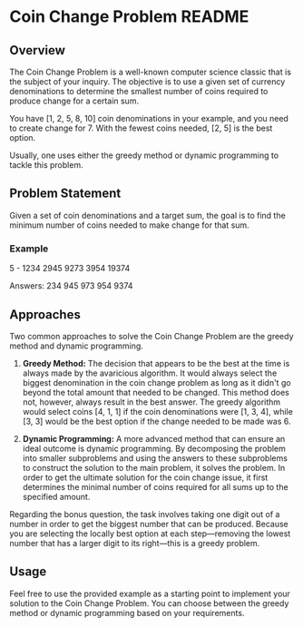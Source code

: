 # Coin Change Problem README

## Overview


The Coin Change Problem is a well-known computer science classic that is the subject of your inquiry. The objective is to use a given set of currency denominations to determine the smallest number of coins required to produce change for a certain sum.

You have [1, 2, 5, 8, 10] coin denominations in your example, and you need to create change for 7. With the fewest coins needed, [2, 5] is the best option.



Usually, one uses either the greedy method or dynamic programming to tackle this problem.


## Problem Statement

Given a set of coin denominations and a target sum, the goal is to find the minimum number of coins needed to make change for that sum.

### Example

5 -
1234
2945
9273
3954
19374

Answers:
234
945
973
954
9374

## Approaches

Two common approaches to solve the Coin Change Problem are the greedy method and dynamic programming.

1. **Greedy Method:**
 The decision that appears to be the best at the time is always made by the avaricious algorithm. It would always select the biggest denomination in the coin change problem as long as it didn't go beyond the total amount that needed to be changed. This method does not, however, always result in the best answer. The greedy algorithm would select coins [4, 1, 1] if the coin denominations were [1, 3, 4], while [3, 3] would be the best option if the change needed to be made was 6.

2. **Dynamic Programming:**
  A more advanced method that can ensure an ideal outcome is dynamic programming. By decomposing the problem into smaller subproblems and using the answers to these subproblems to construct the solution to the main problem, it solves the problem. In order to get the ultimate solution for the coin change issue, it first determines the minimal number of coins required for all sums up to the specified amount.

Regarding the bonus question, the task involves taking one digit out of a number in order to get the biggest number that can be produced. Because you are selecting the locally best option at each step—removing the lowest number that has a larger digit to its right—this is a greedy problem.

## Usage

Feel free to use the provided example as a starting point to implement your solution to the Coin Change Problem. You can choose between the greedy method or dynamic programming based on your requirements.

